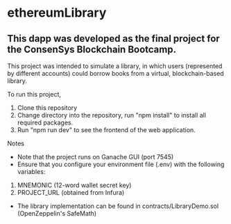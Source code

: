 # ethereumLibrary

## This dapp was developed as the final project for the ConsenSys Blockchain Bootcamp. 

This project was intended to simulate a library, in which users (represented by different accounts) could borrow books from a virtual, blockchain-based library.

To run this project,
1. Clone this repository
2. Change directory into the repository, run "npm install" to install all required packages.
3. Run "npm run dev" to see the frontend of the web application.

Notes
* Note that the project runs on Ganache GUI (port 7545)
* Ensure that you configure your environment file (.env) with the following variables:
1. MNEMONIC (12-word wallet secret key)
2. PROJECT_URL (obtained from Infura)
* The library implementation can be found in contracts/LibraryDemo.sol (OpenZeppelin's SafeMath)